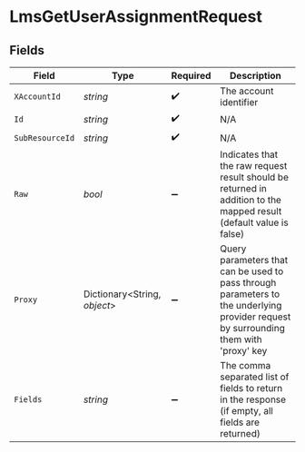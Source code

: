 # LmsGetUserAssignmentRequest


## Fields

| Field                                                                                                                                | Type                                                                                                                                 | Required                                                                                                                             | Description                                                                                                                          |
| ------------------------------------------------------------------------------------------------------------------------------------ | ------------------------------------------------------------------------------------------------------------------------------------ | ------------------------------------------------------------------------------------------------------------------------------------ | ------------------------------------------------------------------------------------------------------------------------------------ |
| `XAccountId`                                                                                                                         | *string*                                                                                                                             | :heavy_check_mark:                                                                                                                   | The account identifier                                                                                                               |
| `Id`                                                                                                                                 | *string*                                                                                                                             | :heavy_check_mark:                                                                                                                   | N/A                                                                                                                                  |
| `SubResourceId`                                                                                                                      | *string*                                                                                                                             | :heavy_check_mark:                                                                                                                   | N/A                                                                                                                                  |
| `Raw`                                                                                                                                | *bool*                                                                                                                               | :heavy_minus_sign:                                                                                                                   | Indicates that the raw request result should be returned in addition to the mapped result (default value is false)                   |
| `Proxy`                                                                                                                              | Dictionary<String, *object*>                                                                                                         | :heavy_minus_sign:                                                                                                                   | Query parameters that can be used to pass through parameters to the underlying provider request by surrounding them with 'proxy' key |
| `Fields`                                                                                                                             | *string*                                                                                                                             | :heavy_minus_sign:                                                                                                                   | The comma separated list of fields to return in the response (if empty, all fields are returned)                                     |